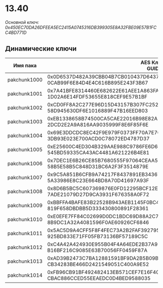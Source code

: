 # 13.40

###### Основной ключ: 0x450EC70DA26DFEEA5EC2415A0745316DB399305E8A32FBE09E57B1FCC4BD771D

## Динамические ключи

| Имя пака         | AES Ключ<br/>GUID                                                                                            |
|--------------|---------------------------------------------------------------------------------------------------------|
| pakchunk1000 | 0x0D6537D482A39CBB04B7CB010437D64370CF6D9CE92762667DBC58750F103D92<br/>0CAB99F6E84D4E4C616B895E243F3B67 |
| pakchunk1001 | 0x7A41BFE8314460E682622E61AEE1A863FA352B30BF3B9FBD8496DD332B62F069<br/>1D02A6E14FDF53655E818CEF9E57B1BF |
| pakchunk1002 | 0xCD0FF8A2C277E96D15D43157B307FC2524AD0CC05364F43CA0570CAC3A92EC13<br/>58D945630DF6E1016889F47B16EED803 |
| pakchunk1003 | 0xEB1338658B74500CA5CAE22016B98E82AE1F6151F60A113340D725F0A190174A<br/>2DCD2E2A9A816AA9035999F8E6F85F6E |
| pakchunk1004 | 0x69E3DDCDC8EC42F9E979F0373FF70A7E766B56CA59E50552B0073E46E8B6D293<br/>3DB93E023E700ACD0C78072ED4787D37 |
| pakchunk1005 | 0xE25600C4ED304B329AAE988C9786FE6D640E8C391774929A72DA027AD1FAE566<br/>545BD59335CA43AC4481A621226B4E81 |
| pakchunk1006 | 0x7DEC1E6B26CE85B7680555F97064CEAA5C788DFDC674F98A6A711F726DEDB943<br/>58B5E58B5C848D31BC6A2F3F3514879E |
| pakchunk1007 | 0x9C5A851B6CFB9A74217F8437891EB3436796CA48AEC32D1A7FE81AF505A753AA<br/>5A33986E8C23E664BD8A70D41697A93F |
| pakchunk1008 | 0x8D6B5BC5C607369876E0FD12295BCF12E18321D169ABEC19004225197852A63E<br/>7ADE21079D27D9CA3931F676358A0F72 |
| pakchunk1009 | 0xBBFFA4BAFE83B22528B943AEB1145F0BC4E2E6B08A86C808CB1C8E9CB1F7321D<br/>819F658DBDBB5D333430800891F28361 |
| pakchunk1010 | 0xE0EFE7FF84C02699D0DC1BDC69D88A2C744D4A665041BAFED79452AC31E7AD0E<br/>8B9DC1A32A4081596F0AE60926CF6846 |
| pakchunk1011 | 0x5AC5D9A4CFF5F8F4FEC73A2B2FAF392795C1D5DA6FBFC20EA4E79E036465D731<br/>925BD833E71FF05FB73136BF57189C5C |
| pakchunk1012 | 0xC4A42A424930E955B04F4A64EDE2B37A91BD1CCF64CE2D993F049B74B5ADA702<br/>B16BF216C9085E63B70056FF0459F87A |
| pakchunk1013 | 0xAD39B2473C7BA12881591BF9DA2B5B09B00594B232ED6E9D6680DC7F24CC9B2A<br/>CB34283BE466D2421549051C400A9E52 |
| pakchunk1014 | 0xFB96CB91BF492482413EB571CEF7E16F40A4294E084DFF12251446D78533C9F2<br/>CBAC886CCED55EEAEDC0D4BED9588035 |
